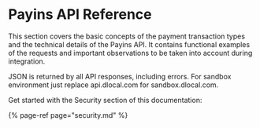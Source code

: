 # Payins API Reference

This section covers the basic concepts of the payment transaction types and the technical details of the Payins API. It contains functional examples of the requests and important observations to be taken into account during integration.

JSON is returned by all API responses, including errors. For sandbox environment just replace api.dlocal.com for sandbox.dlocal.com.

Get started with the Security section of this documentation: 

{% page-ref page="security.md" %}



